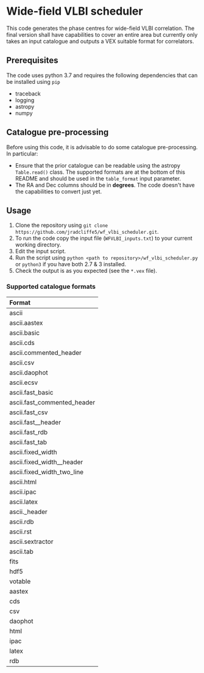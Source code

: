 # Wide-field VLBI scheduler

This code generates the phase centres for wide-field VLBI correlation. The final version shall have capabilities to cover an entire area but currently only takes an input catalogue and outputs a VEX suitable format for correlators. 

## Prerequisites
The code uses python 3.7 and requires the following dependencies that can be installed using `pip`
* traceback
* logging
* astropy
* numpy

## Catalogue pre-processing

Before using this code, it is advisable to do some catalogue pre-processing. In particular:

* Ensure that the prior catalogue can be readable using the astropy `Table.read()` class. The supported formats are at the bottom of this README and should be used in the `table_format` input parameter.
* The RA and Dec columns should be in <b>degrees</b>. The code doesn't have the capabilities to convert just yet.

## Usage 
1. Clone the repository using `git clone https://github.com/jradcliffe5/wf_vlbi_scheduler.git`.
2. To run the code copy the input file (`WFVLBI_inputs.txt`) to your current working directory.
3. Edit the input script.
4. Run the script using `python <path to repository>/wf_vlbi_scheduler.py` or `python3` if you have both 2.7 & 3 installed.
5. Check the output is as you expected (see the `*.vex` file).

### Supported catalogue formats


|           Format           |
|:----------------------------|
|                      ascii |        
|               ascii.aastex |          
|                ascii.basic |          
|                  ascii.cds |          
|    ascii.commented_header |          
|                  ascii.csv |                           
|              ascii.daophot |                            
|                 ascii.ecsv |                          
|          ascii.fast_basic |                           
|ascii.fast_commented_header |                           
|             ascii.fast_csv |                           
|       ascii.fast__header   |                           
|             ascii.fast_rdb |                           
|             ascii.fast_tab |                          
|          ascii.fixed_width |                          
|ascii.fixed_width__header   |                        
| ascii.fixed_width_two_line |                          
|                 ascii.html |                         
|                 ascii.ipac |                          
|                ascii.latex |                         
|            ascii._header   |                        
|                  ascii.rdb |                         
|                  ascii.rst |                          
|           ascii.sextractor |                           
|                  ascii.tab |                          
|                       fits |                         
|                       hdf5 |                         
|                    votable |                         
|                     aastex |                       
|                        cds |                        
|                        csv |                      
|                    daophot |                        
|                       html |                       
|                      ipac |                       
|                      latex |                       
|                        rdb |                       

